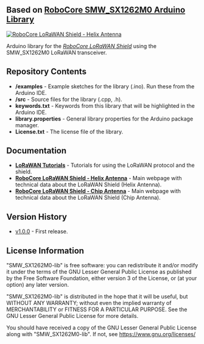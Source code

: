 Based on [RoboCore SMW_SX1262M0 Arduino Library](https://github.com/RoboCore/RoboCore_SMW-SX1262M0)
-------------------

[![RoboCore LoRaWAN Shield - Helix Antenna](https://d229kd5ey79jzj.cloudfront.net/1443/images/1443_1_M.png)](https://www.robocore.net/loja/produtos/1443)

Arduino library for the [*RoboCore LoRaWAN Shield*](https://www.robocore.net/loja/produtos/1443) using the SMW_SX1262M0 LoRaWAN transceiver.

Repository Contents
-------------------

* **/examples** - Example sketches for the library (.ino). Run these from the Arduino IDE.
* **/src** - Source files for the library (.cpp, .h).
* **keywords.txt** - Keywords from this library that will be highlighted in the Arduino IDE.
* **library.properties** - General library properties for the Arduino package manager.
* **License.txt** - The license file of the library.

Documentation
-------------

* **[LoRaWAN Tutorials](https://www.robocore.net/tutoriais/internet-das-coisas/)** - Tutorials for using the LoRaWAN protocol and the shield.
* **[RoboCore LoRaWAN Shield - Helix Antenna](https://www.robocore.net/loja/produtos/1443)** - Main webpage with technical data about the LoRaWAN Shield (Helix Antenna).
* **[RoboCore LoRaWAN Shield - Chip Antenna](https://www.robocore.net/loja/produtos/1449)** - Main webpage with technical data about the LoRaWAN Shield (Chip Antenna).

Version History
---------------

* [v1.0.0](https://github.com/RoboCore/RoboCore_SMW-SX1262M0) - First release.

License Information
-------------------

"SMW_SX1262M0-lib" is free software: you can redistribute it and/or modify it under the terms of the GNU Lesser General Public License as published by the Free Software Foundation, either version 3 of the License, or (at your option) any later version.

"SMW_SX1262M0-lib" is distributed in the hope that it will be useful, but WITHOUT ANY WARRANTY; without even the implied warranty of MERCHANTABILITY or FITNESS FOR A PARTICULAR PURPOSE. See the GNU Lesser General Public License for more details.

You should have received a copy of the GNU Lesser General Public License along with "SMW_SX1262M0-lib". If not, see <https://www.gnu.org/licenses/>

